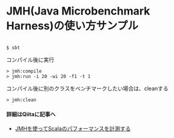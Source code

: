 # JMH(Java Microbenchmark Harness)の使い方サンプル

```shell

$ sbt

```

コンパイル後に実行
```sbtshell
> jmh:compile
> jmh:run -i 20 -wi 20 -f1 -t 1
```

コンパイル後に別のクラスをベンチマークしたい場合は、cleanする
```sbtshell
> jmh:clean
```

#### 詳細はQiitaに記事へ
- [JMHを使ってScalaのパフォーマンスを計測する](https://qiita.com/taketora/items/0cee66b5d5552285f5de)

